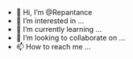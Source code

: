 - 👋 Hi, I’m @Repantance
- 👀 I’m interested in ...
- 🌱 I’m currently learning ...
- 💞️ I’m looking to collaborate on ...
- 📫 How to reach me ...

<!---
Repantance/Repantance is a ✨ special ✨ repository because its `README.md` (this file) appears on your GitHub profile.
You can click the Preview link to take a look at your changes.
--->
